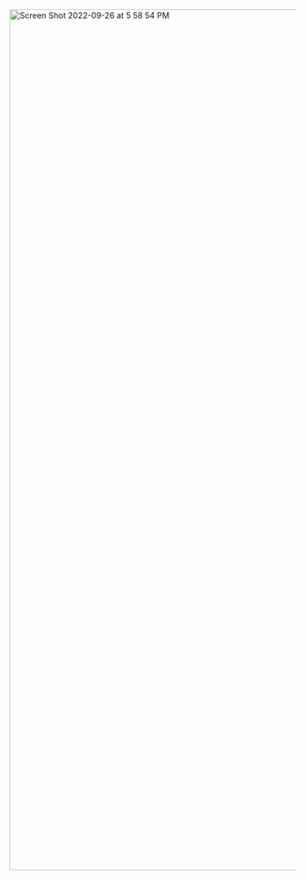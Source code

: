 <img width="1512" alt="Screen Shot 2022-09-26 at 5 58 54 PM" src="https://user-images.githubusercontent.com/114449002/192407132-60bfe70d-6fb4-4b56-b105-3935d10fcf0d.png">
